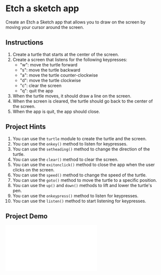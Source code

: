 # Etch a sketch app

Create an Etch a Sketch app that allows you to draw on the screen by moving your cursor around the screen.

## Instructions

1. Create a turtle that starts at the center of the screen.
2. Create a screen that listens for the following keypresses:
   - "w": move the turtle forward
   - "s": move the turtle backward
   - "a": move the turtle counter-clockwise
   - "d": move the turtle clockwise
   - "c": clear the screen
   - "q": quit the app
3. When the turtle moves, it should draw a line on the screen.
4. When the screen is cleared, the turtle should go back to the center of the screen.
5. When the app is quit, the app should close.

## Project Hints

1. You can use the `turtle` module to create the turtle and the screen.
2. You can use the `onkey()` method to listen for keypresses.
3. You can use the `setheading()` method to change the direction of the turtle.
4. You can use the `clear()` method to clear the screen.
5. You can use the `exitonclick()` method to close the app when the user clicks on the screen.
6. You can use the `speed()` method to change the speed of the turtle.
7. You can use the `goto()` method to move the turtle to a specific position.
8. You can use the `up()` and `down()` methods to lift and lower the turtle's pen.
9. You can use the `onkeypress()` method to listen for keypresses.
10. You can use the `listen()` method to start listening for keypresses.

## Project Demo

![Etch a Sketch App](./00_etch-a-sketch-app.py)
